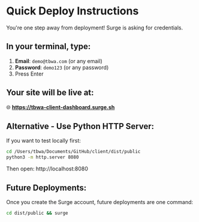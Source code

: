 # Quick Deploy Instructions

You're one step away from deployment! Surge is asking for credentials.

## In your terminal, type:

1. **Email**: `demo@tbwa.com` (or any email)
2. **Password**: `demo123` (or any password)
3. Press Enter

## Your site will be live at:

🌐 **https://tbwa-client-dashboard.surge.sh**

## Alternative - Use Python HTTP Server:

If you want to test locally first:
```bash
cd /Users/tbwa/Documents/GitHub/client/dist/public
python3 -m http.server 8080
```
Then open: http://localhost:8080

## Future Deployments:

Once you create the Surge account, future deployments are one command:
```bash
cd dist/public && surge
```